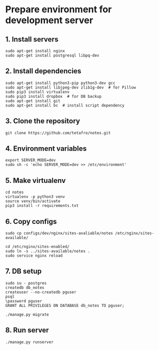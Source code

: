 # Prepare environment for development server

## 1. Install servers
```
sudo apt-get install nginx
sudo apt-get install postgresql libpq-dev
```

## 2. Install dependencies
```
sudo apt-get install python3-pip python3-dev gcc
sudo apt-get install libjpeg-dev zlib1g-dev  # for Pillow
sudo pip3 install virtualenv
sudo pip3 install dropbox  # for DB backup
sudo apt-get install git
sudo apt-get install bc  # install script dependency
```

## 3. Clone the repository
```
git clone https://github.com/tetafro/notes.git
```

## 4. Environment variables
```
export SERVER_MODE=dev
sudo sh -c 'echo SERVER_MODE=dev >> /etc/environment'
```

## 5. Make virtualenv
```
cd notes
virtualenv -p python3 venv
source venv/bin/activate
pip3 install -r requirements.txt
```

## 6. Copy configs
```
sudo cp configs/dev/nginx/sites-avaliable/notes /etc/nginx/sites-available/

cd /etc/nginx/sites-enabled/
sudo ln -s ../sites-available/notes .
sudo service nginx reload
```

## 7. DB setup
```
sudo su - postgres
createdb db_notes
createuser --no-createdb pguser
psql
\password pguser
GRANT ALL PRIVILEGES ON DATABASE db_notes TO pguser;

./manage.py migrate
```

## 8. Run server
```
./manage.py runserver
```

